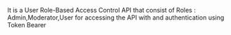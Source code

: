 It is a User Role-Based Access Control API  that consist of Roles : Admin,Moderator,User for accessing the API with and authentication using Token Bearer
